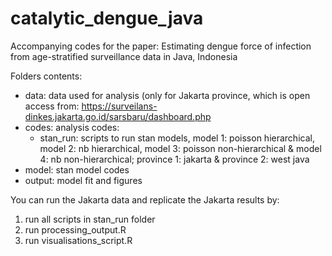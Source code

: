 # catalytic_dengue_java
Accompanying codes for the paper: Estimating dengue force of infection from age-stratified surveillance data in Java, Indonesia

Folders contents:
- data: data used for analysis (only for Jakarta province, which is open access from: https://surveilans-dinkes.jakarta.go.id/sarsbaru/dashboard.php
- codes: analysis codes:
  - stan_run: scripts to run stan models, model 1: poisson hierarchical, model 2: nb hierarchical, model 3: poisson non-hierarchical & model 4: nb non-hierarchical; province 1: jakarta & province 2: west java
- model: stan model codes
- output: model fit and figures

You can run the Jakarta data and replicate the Jakarta results by:
1. run all scripts in stan_run folder
2. run processing_output.R
3. run visualisations_script.R
